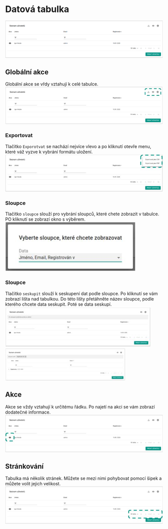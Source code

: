 # Datová tabulka

![](images/table.png)

## Globální akce
Globální akce se vřdy vztahují k celé tabulce.  
![](images/globalActions.jpg)

### Exportovat
Tlačítko `Exporotvat` se nachází nejvíce vlevo a po kliknutí otevře menu, které váž vyzve k vybrání formátu uložení.  
![](images/exportPopup.jpg)

### Sloupce
Tlačítko `sloupce` slouží pro vybrání sloupců, které chete zobrazit v tabulce. PO kliknutí se zobrazí okno s výběrem.  
![](images/columnsPopup.jpg)

### Sloupce
Tlačítko `seskupit` slouží k seskupení dat podle sloupce. Po kliknutí se vám zobrazí lišta nad tabulkou. 
Do této lišty přetáhněte název sloupce, podle kterého chcete data seskupit. Poté se data seskupí.  
![](images/group.jpg)  
![](images/grouped.jpg)

## Akce
Akce se vždy vztahují k určitému řádku. Po najetí na akci se vám zobrazí dodatečné informace.
![](images/actions.jpg)

## Stránkování
Tabulka má několik stránek. Můžete se mezi nimi pohybovat pomocí šipek a můžete volit jejich velikost.
![](images/pagination.jpg)
